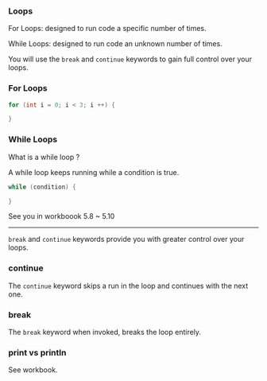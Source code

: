 ### Loops

For Loops: designed to run code a specific number of times.

While Loops: designed to run code an unknown number of times.

You will use the `break` and `continue` keywords to gain full control over your loops.

### For Loops

```java
for (int i = 0; i < 3; i ++) {

}
```

### While Loops

What is a while loop ?

A while loop keeps running while a condition is true.

```java
while (condition) {

}
```

See you in workboook 5.8 ~ 5.10

---

`break` and `continue` keywords provide you with greater control over your loops.

### continue

The `continue` keyword skips a run in the loop and continues with the next one.

### break

The `break` keyword when invoked, breaks the loop entirely.

### print vs println

See workbook.
